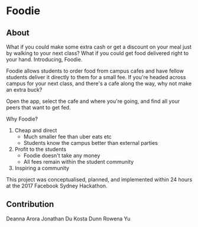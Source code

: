 # Foodie

## About

What if you could make some extra cash or get a discount on your meal just by walking to your next class? What if you could get food delivered right to your hand. Introducing, Foodie. 

Foodie allows students to order food from campus cafes and have fellow students deliver it directly to them for a small fee. If you're headed across campus for your next class, and there's a cafe along the way, why not make an extra buck?

Open the app, select the cafe and where you're going, and find all your peers that want to get fed.

Why Foodie?
1. Cheap and direct
    - Much smaller fee than uber eats etc
    - Students know the campus better than external parties
2. Profit to the students
    - Foodie doesn't take any money
    - All fees remain within the student community
3. Inspiring a community

This project was conceptualised, planned, and implemented within 24 hours at the 2017 Facebook Sydney Hackathon.

## Contribution

Deanna Arora
Jonathan Du
Kosta Dunn
Rowena Yu
